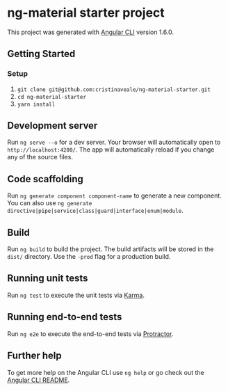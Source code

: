 # ng-material starter project

This project was generated with [Angular CLI](https://github.com/angular/angular-cli) version 1.6.0.

## Getting Started

### Setup

1.  `git clone git@github.com:cristinaveale/ng-material-starter.git`
1.  `cd ng-material-starter`
1.  `yarn install`

## Development server

Run `ng serve --o` for a dev server. Your browser will automatically open to `http://localhost:4200/`. The app will automatically reload if you change any of the source files.

## Code scaffolding

Run `ng generate component component-name` to generate a new component. You can also use `ng generate directive|pipe|service|class|guard|interface|enum|module`.

## Build

Run `ng build` to build the project. The build artifacts will be stored in the `dist/` directory. Use the `-prod` flag for a production build.

## Running unit tests

Run `ng test` to execute the unit tests via [Karma](https://karma-runner.github.io).

## Running end-to-end tests

Run `ng e2e` to execute the end-to-end tests via [Protractor](http://www.protractortest.org/).

## Further help

To get more help on the Angular CLI use `ng help` or go check out the [Angular CLI README](https://github.com/angular/angular-cli/blob/master/README.md).

